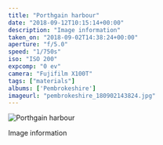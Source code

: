 ```yaml
---
title: "Porthgain harbour"
date: "2018-09-12T10:15:14+00:00"
description: "Image information"
taken_on: "2018-09-02T14:38:24+00:00"
aperture: "f/5.0"
speed: "1/750s"
iso: "ISO 200"
expcomp: "0 ev"
camera: "Fujifilm X100T"
tags: ["materials"]
albums: ['Pembrokeshire']
imageurl: "pembrokeshire_180902143824.jpg"
---
```


![Porthgain harbour](https://wingsopenwide-images.s3.amazonaws.com/xs/pembrokeshire_180902143824.jpg)

Image information
